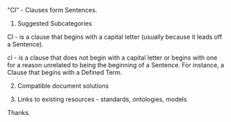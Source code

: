 "Cl" - Clauses form Sentences. 

1. Suggested Subcategories

Cl - is a clause that begins with a capital letter (usually because it leads off a Sentence). 

cl - is a clause that does not begin with a capital letter or begins with one for a reason unrelated to being the beginning of a Sentence.  For instance, a Clause that begins with a Defined Term. 

2. Compatible document solutions

3. Links to existing resources - standards, ontologies, models

Thanks.  



